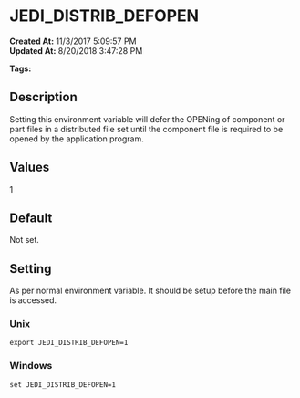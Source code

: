 # JEDI_DISTRIB_DEFOPEN

**Created At:** 11/3/2017 5:09:57 PM  
**Updated At:** 8/20/2018 3:47:28 PM  

**Tags:**
<badge text='environment variables' vertical='middle' />

## Description

Setting this environment variable will defer the OPENing of component or part files in a distributed file set until the component file is required to be opened by the application program.

## 


## Values

1

## 


## Default

Not set.

## 


## Setting

As per normal environment variable. It should be setup before the main file is accessed.

### Unix

```
export JEDI_DISTRIB_DEFOPEN=1
```

### Windows

```
set JEDI_DISTRIB_DEFOPEN=1
```
